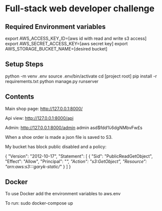 # Full-stack web developer challenge


## Required Environment variables

export AWS_ACCESS_KEY_ID=[aws id with read and write s3 access]
export AWS_SECRET_ACCESS_KEY=[aws secret key]
export AWS_STORAGE_BUCKET_NAME=[desired bucket]


## Setup Steps

python -m venv .env
source .env/bin/activate
cd [project root]
pip install -r requirements.txt
python manage.py runserver


## Contents

Main shop page:
http://127.0.0.1:8000/

Api view:
http://127.0.0.1:8000/api

Admin:
http://127.0.0.1:8000/admin
admin
asd$fdd%6dgNMbvFw£s


When a shoe order is made a json file is saved to S3.


My bucket has block public disabled and a policy:

{
    "Version": "2012-10-17",
    "Statement": [
        {
            "Sid": "PublicReadGetObject",
            "Effect": "Allow",
            "Principal": "*",
            "Action": "s3:GetObject",
            "Resource": "arn:aws:s3:::garyk-static/*"
        }
    ]
}

## Docker

To use Docker add the environment variables to aws.env

To run:
sudo docker-compose up












